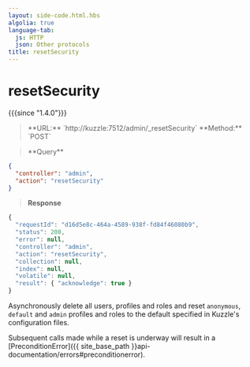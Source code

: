 ```yaml
---
layout: side-code.html.hbs
algolia: true
language-tab:
  js: HTTP
  json: Other protocols
title: resetSecurity
---
```


# resetSecurity

{{{since "1.4.0"}}}


<blockquote class="js">
<p>
**URL:** `http://kuzzle:7512/admin/_resetSecurity`  
**Method:** `POST`
</p>
</blockquote>

<blockquote class="json">
<p>
**Query**
</p>
</blockquote>


```json
{
  "controller": "admin",
  "action": "resetSecurity"
}
```

>**Response**

```javascript
{
  "requestId": "d16d5e8c-464a-4589-938f-fd84f46080b9",
  "status": 200,
  "error": null,
  "controller": "admin",
  "action": "resetSecurity",
  "collection": null,
  "index": null,
  "volatile": null,
  "result": { "acknowledge": true }
}
```

Asynchronously delete all users, profiles and roles and reset `anonymous`, `default` and `admin` profiles and roles to the default specified in Kuzzle's configuration files.

Subsequent calls made while a reset is underway will result in a [PreconditionError]({{ site_base_path }}api-documentation/errors#preconditionerror).  
